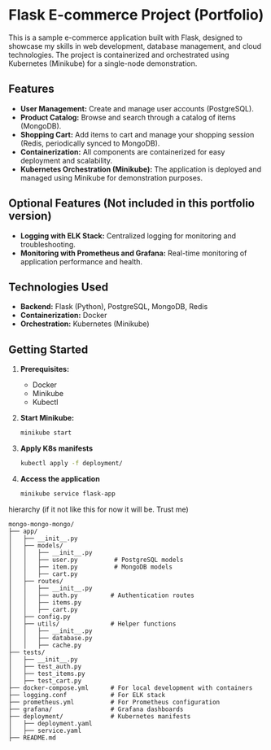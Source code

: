 # Flask E-commerce Project (Portfolio)

This is a sample e-commerce application built with Flask, designed to showcase my skills in web development, database management, and cloud technologies. The project is containerized and orchestrated using Kubernetes (Minikube) for a single-node demonstration.

## Features

* **User Management:** Create and manage user accounts (PostgreSQL).
* **Product Catalog:** Browse and search through a catalog of items (MongoDB).
* **Shopping Cart:** Add items to cart and manage your shopping session (Redis, periodically synced to MongoDB).
* **Containerization:** All components are containerized for easy deployment and scalability.
* **Kubernetes Orchestration (Minikube):**  The application is deployed and managed using Minikube for demonstration purposes.

## Optional Features (Not included in this portfolio version)

* **Logging with ELK Stack:** Centralized logging for monitoring and troubleshooting.
* **Monitoring with Prometheus and Grafana:** Real-time monitoring of application performance and health.

## Technologies Used

* **Backend:** Flask (Python), PostgreSQL, MongoDB, Redis
* **Containerization:** Docker
* **Orchestration:** Kubernetes (Minikube)

## Getting Started

1. **Prerequisites:**
   - Docker
   - Minikube
   - Kubectl

2. **Start Minikube:**
   ```bash
   minikube start
3. **Apply K8s manifests**
   ```bash
   kubectl apply -f deployment/
4. **Access the application**
   ```bash
   minikube service flask-app
hierarchy (if it not like this for now it will be. Trust me)

    mongo-mongo-mongo/
    ├── app/
    │   ├── __init__.py 
    │   ├── models/
    │   │   ├── __init__.py
    │   │   ├── user.py          # PostgreSQL models
    │   │   ├── item.py          # MongoDB models
    │   │   ├── cart.py
    │   ├── routes/ 
    │   │   ├── __init__.py
    │   │   ├── auth.py         # Authentication routes
    │   │   ├── items.py
    │   │   ├── cart.py
    │   ├── config.py
    │   ├── utils/              # Helper functions
    │   │   ├── __init__.py
    │   │   ├── database.py
    │   │   ├── cache.py
    ├── tests/                 
    │   ├── __init__.py         
    │   ├── test_auth.py
    │   ├── test_items.py       
    │   ├── test_cart.py
    ├── docker-compose.yml      # For local development with containers
    ├── logging.conf            # For ELK stack
    ├── prometheus.yml          # For Prometheus configuration
    ├── grafana/                # Grafana dashboards 
    ├── deployment/             # Kubernetes manifests
    │   ├── deployment.yaml 
    │   ├── service.yaml 
    ├── README.md  
